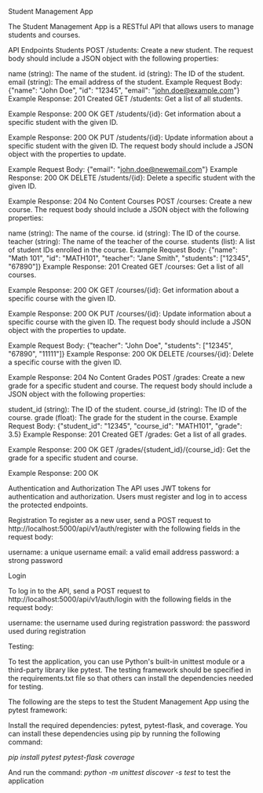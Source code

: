 Student Management App

The Student Management App is a RESTful API that allows users to manage students and courses.

API Endpoints
Students
POST /students: Create a new student. The request body should include a JSON object with the following properties:

name (string): The name of the student.
id (string): The ID of the student.
email (string): The email address of the student.
Example Request Body: {"name": "John Doe", "id": "12345", "email": "john.doe@example.com"}
Example Response: 201 Created
GET /students: Get a list of all students.

Example Response: 200 OK
GET /students/{id}: Get information about a specific student with the given ID.

Example Response: 200 OK
PUT /students/{id}: Update information about a specific student with the given ID. The request body should include a JSON object with the properties to update.

Example Request Body: {"email": "john.doe@newemail.com"}
Example Response: 200 OK
DELETE /students/{id}: Delete a specific student with the given ID.

Example Response: 204 No Content
Courses
POST /courses: Create a new course. The request body should include a JSON object with the following properties:

name (string): The name of the course.
id (string): The ID of the course.
teacher (string): The name of the teacher of the course.
students (list): A list of student IDs enrolled in the course.
Example Request Body: {"name": "Math 101", "id": "MATH101", "teacher": "Jane Smith", "students": ["12345", "67890"]}
Example Response: 201 Created
GET /courses: Get a list of all courses.

Example Response: 200 OK
GET /courses/{id}: Get information about a specific course with the given ID.

Example Response: 200 OK
PUT /courses/{id}: Update information about a specific course with the given ID. The request body should include a JSON object with the properties to update.

Example Request Body: {"teacher": "John Doe", "students": ["12345", "67890", "11111"]}
Example Response: 200 OK
DELETE /courses/{id}: Delete a specific course with the given ID.

Example Response: 204 No Content
Grades
POST /grades: Create a new grade for a specific student and course. The request body should include a JSON object with the following properties:

student_id (string): The ID of the student.
course_id (string): The ID of the course.
grade (float): The grade for the student in the course.
Example Request Body: {"student_id": "12345", "course_id": "MATH101", "grade": 3.5}
Example Response: 201 Created
GET /grades: Get a list of all grades.

Example Response: 200 OK
GET /grades/{student_id}/{course_id}: Get the grade for a specific student and course.

Example Response: 200 OK

Authentication and Authorization
The API uses JWT tokens for authentication and authorization. Users must register and log in to access the protected endpoints.

Registration
To register as a new user, send a POST request to http://localhost:5000/api/v1/auth/register with the following fields in the request body:

username: a unique username
email: a valid email address
password: a strong password

Login

To log in to the API, send a POST request to http://localhost:5000/api/v1/auth/login with the following fields in the request body:

username: the username used during registration
password: the password used during registration

Testing:

To test the application, you can use Python's built-in unittest module or a third-party library like pytest. The testing framework should be specified in the requirements.txt file so that others can install the dependencies needed for testing.

The following are the steps to test the Student Management App using the pytest framework:

Install the required dependencies: pytest, pytest-flask, and coverage. You can install these dependencies using pip by running the following command:

*pip install pytest pytest-flask coverage*

And run the command:
*python -m unittest discover -s test*
to test the application